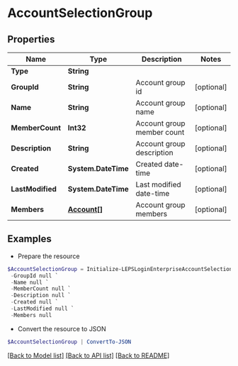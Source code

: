 # AccountSelectionGroup
## Properties

Name | Type | Description | Notes
------------ | ------------- | ------------- | -------------
**Type** | **String** |  | 
**GroupId** | **String** | Account group id | [optional] 
**Name** | **String** | Account group name | [optional] 
**MemberCount** | **Int32** | Account group member count | [optional] 
**Description** | **String** | Account group description | [optional] 
**Created** | **System.DateTime** | Created date-time | [optional] 
**LastModified** | **System.DateTime** | Last modified date-time | [optional] 
**Members** | [**Account[]**](Account.md) | Account group members | [optional] 

## Examples

- Prepare the resource
```powershell
$AccountSelectionGroup = Initialize-LEPSLoginEnterpriseAccountSelectionGroup  -Type null `
 -GroupId null `
 -Name null `
 -MemberCount null `
 -Description null `
 -Created null `
 -LastModified null `
 -Members null
```

- Convert the resource to JSON
```powershell
$AccountSelectionGroup | ConvertTo-JSON
```

[[Back to Model list]](../README.md#documentation-for-models) [[Back to API list]](../README.md#documentation-for-api-endpoints) [[Back to README]](../README.md)

